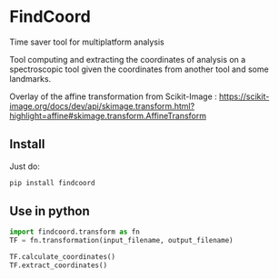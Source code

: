 # FindCoord 
Time saver tool for multiplatform analysis

Tool computing and extracting the coordinates of analysis on a spectroscopic tool given the coordinates from another tool and some landmarks. 

Overlay of the affine transformation from Scikit-Image : https://scikit-image.org/docs/dev/api/skimage.transform.html?highlight=affine#skimage.transform.AffineTransform

## Install

Just do:
```bash
pip install findcoord
```

## Use in python
```python
import findcoord.transform as fn
TF = fn.transformation(input_filename, output_filename)

TF.calculate_coordinates()
TF.extract_coordinates()
```